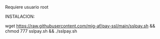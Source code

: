 Requiere usuario root

INSTALACION:

wget https://raw.githubusercontent.com/mig-af/pay-ssl/main/sslpay.sh && chmod 777 sslpay.sh && ./sslpay.sh
